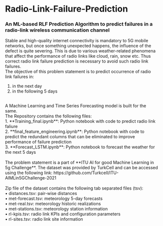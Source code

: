 # Radio-Link-Failure-Prediction
### An ML-based RLF Prediction Algorithm to predict failures in a radio-link wireless communication channel<br/>
Stable and high-quality internet connectivity is mandatory to 5G mobile networks, but once something unexpected happens, the influence of the defect is quite severing. This is due to various weather-related phenomena that affect the performance of radio links like cloud, rain, snow etc. Thus correct radio link failure prediction is necessary to avoid such radio link failures.
<br/>
The objective of this problem statement is to predict occurrence of radio link failures in:
1. in the next day
2. in the following 5 days 
<br/>
A Machine Learning and Time Series Forecasting model is built for the same.<br/>
The Repository contains the following files:</br>
1. **Training_final.ipynb**: Python notebook with code to predict radio link faliure</br>
2. **final_feature_engineering.ipynb**: Python notebook with code to predict the redundant columns that can be eliminated to improve performance of failure prediction</br>
3. **Forecast_LSTM.ipynb**: Python notebook to forecast the weather for the next 5 days </br>

</br>
The problem statement is a part of **ITU AI for good Machine Learning in 5g Challenge**. The dataset was provided by TurkCell and can be accessed using the following link: https://github.com/Turkcell/ITU-AIMLin5GChallenge-2021    <br/>
<br/>
Zip file of the dataset contains the following tab separated files (tsv):<br/>
• distances.tsv: pair-wise distances<br/>
• met-forecast.tsv: meteorology 5-day forecasts<br/>
• met-real.tsv: meteorology historic realizations<br/>
• met-stations.tsv: meteorology station information<br/>
• rl-kpis.tsv: radio link KPIs and configuration parameters<br/>
• rl-sites.tsv: radio link site information<br/>
